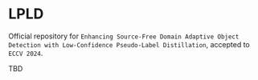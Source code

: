# LPLD

Official repository for ```Enhancing Source-Free Domain Adaptive Object Detection with Low-Confidence Pseudo-Label Distillation```, accepted to ```ECCV 2024```.

TBD
